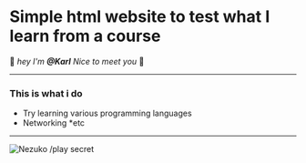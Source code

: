# Simple html website to test what I learn from a course
:panda_face: _hey I'm **@Karl** Nice to meet you_ :panda_face:
<hr />

### This is what i do
* Try learning various programming languages
* Networking
*etc


<hr >

![Nezuko](https://static.myfigurecollection.net/pics/figure/big/840775.jpg)
/play secret
